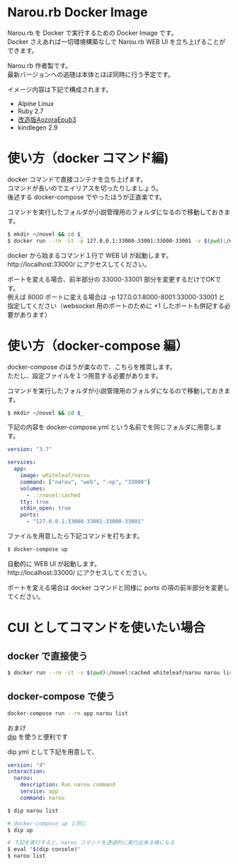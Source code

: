# Narou.rb Docker Image

Narou.rb を Docker で実行するための Docker Image です。<br>
Docker さえあれば一切環境構築なしで Narou.rb WEB UI を立ち上げることができます。

Narou.rb 作者製です。<br>
最新バージョンへの追随は本体とほぼ同時に行う予定です。

イメージ内容は下記で構成されます。

- Alpine Linux
- Ruby 2.7
- [改造版AozoraEpub3](https://github.com/kyukyunyorituryo/AozoraEpub3)
- kindlegen 2.9

# 使い方（docker コマンド編)

docker コマンドで直接コンテナを立ち上げます。<br>
コマンドが長いのでエイリアスを切ったりしましょう。<br>
後述する docker-compose でやったほうが正直楽です。

コマンドを実行したフォルダが小説管理用のフォルダになるので移動しておきます。

```sh
$ mkdir ~/novel && cd $_
$ docker run --rm -it -p 127.0.0.1:33000-33001:33000-33001 -v $(pwd):/novel:cached whiteleaf/narou
```

docker から始まるコマンド１行で WEB UI が起動します。<br>
http://localhost:33000/ にアクセスしてください。

ポートを変える場合、前半部分の 33000-33001 部分を変更するだけでOKです。<br>
例えば 8000 ポートに変える場合は -p 127.0.0.1:8000-8001:33000-33001 と
指定してください（websocket 用のポートのために +1 したポートも併記する必要があります）

# 使い方（docker-compose 編）

docker-compose のほうが楽なので、こちらを推奨します。<br>
ただし、設定ファイルを１つ用意する必要があります。

コマンドを実行したフォルダが小説管理用のフォルダになるので移動しておきます。

```sh
$ mkdir ~/novel && cd $_
```

下記の内容を docker-compose.yml という名前でを同じフォルダに用意します。

```yml
version: "3.7"

services:
  app:
    image: whiteleaf/narou
    command: ["narou", "web", "-np", "33000"]
    volumes:
      - .:/novel:cached
    tty: true
    stdin_open: true
    ports:
      - "127.0.0.1:33000-33001:33000-33001"
```

ファイルを用意したら下記コマンドを打ちます。

```sh
$ docker-compose up
```

自動的に WEB UI が起動します。<br>
http://localhost:33000/ にアクセスしてください。

ポートを変える場合は docker コマンドと同様に ports の項の前半部分を変更してください。

# CUI としてコマンドを使いたい場合

## docker で直接使う

```sh
$ docker run --rm -it -v $(pwd):/novel:cached whiteleaf/narou narou list
```

## docker-compose で使う

```sh
docker-compose run --rm app narou list
```

おまけ<br>
[dip](https://github.com/bibendi/dip) を使うと便利です

dip.yml として下記を用意して、
```yml
version: "4"
interaction:
  narou:
    description: Run narou command
    service: app
    command: narou
```

```sh
$ dip narou list

# docker-compose up と同じ
$ dip up

# 下記を実行すると、narou コマンドを透過的に実行出来る様になる
$ eval "$(dip console)"
$ narou list
```
